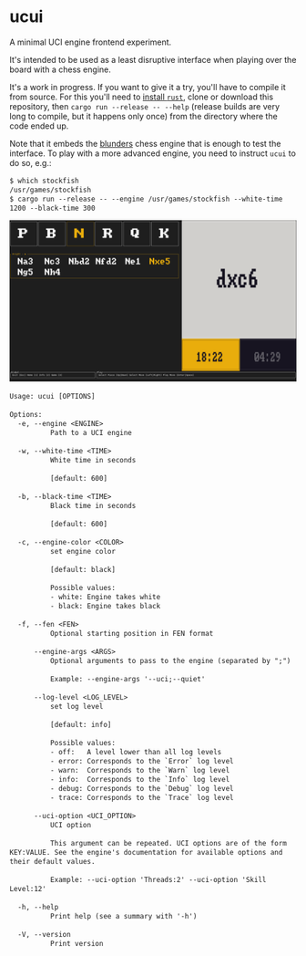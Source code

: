 # ucui

A minimal UCI engine frontend experiment.

It's intended to be used as a least disruptive interface when playing over the board with a chess engine.

It's a work in progress. If you want to give it a try, you'll have to compile it from source. For this you'll need to [install `rust`](https://www.rust-lang.org/tools/install), clone or download this repository, then `cargo run --release -- --help` (release builds are very long to compile, but it happens only once) from the directory where the code ended up.

Note that it embeds the [blunders](https://github.com/paulolemus/blunders/) chess engine that is enough to test the interface. To play with a more advanced engine, you need to instruct `ucui` to do so, e.g.:

```
$ which stockfish
/usr/games/stockfish
$ cargo run --release -- --engine /usr/games/stockfish --white-time 1200 --black-time 300
```

![](screenshot.png)

```
Usage: ucui [OPTIONS]

Options:
  -e, --engine <ENGINE>
          Path to a UCI engine

  -w, --white-time <TIME>
          White time in seconds

          [default: 600]

  -b, --black-time <TIME>
          Black time in seconds

          [default: 600]

  -c, --engine-color <COLOR>
          set engine color

          [default: black]

          Possible values:
          - white: Engine takes white
          - black: Engine takes black

  -f, --fen <FEN>
          Optional starting position in FEN format

      --engine-args <ARGS>
          Optional arguments to pass to the engine (separated by ";")

          Example: --engine-args '--uci;--quiet'

      --log-level <LOG_LEVEL>
          set log level

          [default: info]

          Possible values:
          - off:   A level lower than all log levels
          - error: Corresponds to the `Error` log level
          - warn:  Corresponds to the `Warn` log level
          - info:  Corresponds to the `Info` log level
          - debug: Corresponds to the `Debug` log level
          - trace: Corresponds to the `Trace` log level

      --uci-option <UCI_OPTION>
          UCI option

          This argument can be repeated. UCI options are of the form KEY:VALUE. See the engine's documentation for available options and their default values.

          Example: --uci-option 'Threads:2' --uci-option 'Skill Level:12'

  -h, --help
          Print help (see a summary with '-h')

  -V, --version
          Print version

```
